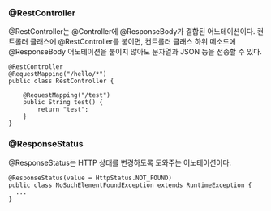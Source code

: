 ### @RestController

@RestController는 @Controller에 @ResponseBody가 결합된 어노테이션이다. 컨트롤러 클래스에 @RestController를 붙이면, 컨트롤러 클래스 하위 메소드에 @ResponseBody 어노테이션을 붙이지 않아도 문자열과 JSON 등을 전송할 수 있다.

```
@RestController
@RequestMapping("/hello/*")
public class RestController {
    
    @RequestMapping("/test")
    public String test() {
        return "test";
    }
}
```

### @ResponseStatus

@ResponseStatus는 HTTP 상태를 변경하도록 도와주는 어노테이션이다.

```
@ResponseStatus(value = HttpStatus.NOT_FOUND)
public class NoSuchElementFoundException extends RuntimeException {
  ...
}
```

